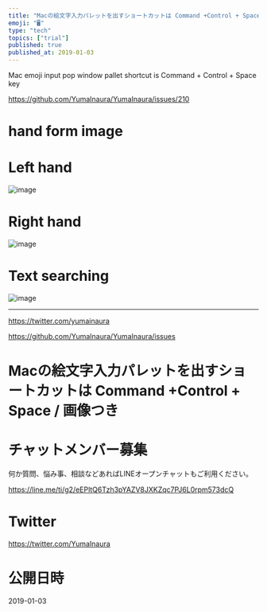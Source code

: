```yaml
---
title: "Macの絵文字入力パレットを出すショートカットは Command +Control + Space  / 画像つき"
emoji: "🖥"
type: "tech"
topics: ["trial"]
published: true
published_at: 2019-01-03
---
```


Mac emoji input pop window pallet shortcut is Command + Control + Space key 

https://github.com/YumaInaura/YumaInaura/issues/210


#  hand form image 

# Left hand

![image](https://user-images.githubusercontent.com/13635059/50635418-6923ac00-0f95-11e9-8519-3805965487df.png)

# Right hand

![image](https://user-images.githubusercontent.com/13635059/50635429-75a80480-0f95-11e9-8f99-4ef1ac833b10.png)

# Text searching

![image](https://user-images.githubusercontent.com/13635059/50635438-80fb3000-0f95-11e9-8050-e263590922d1.png)

---

https://twitter.com/yumainaura

https://github.com/YumaInaura/YumaInaura/issues


# Macの絵文字入力パレットを出すショートカットは Command +Control + Space  / 画像つき









<!-- Update From Qiita API -->

# チャットメンバー募集


何か質問、悩み事、相談などあればLINEオープンチャットもご利用ください。

https://line.me/ti/g2/eEPltQ6Tzh3pYAZV8JXKZqc7PJ6L0rpm573dcQ





# Twitter


https://twitter.com/YumaInaura


<!-- Update From Qiita API -->



# 公開日時

2019-01-03

